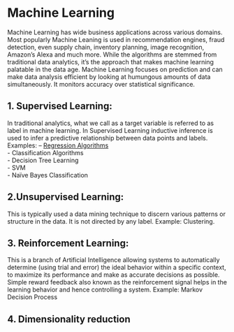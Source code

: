 # Machine Learning

Machine Learning has wide business applications across various domains. Most popularly Machine Leaning is used in recommendation engines, fraud detection, even supply chain, inventory planning, image recognition, Amazon’s Alexa and much more. While the algorithms are stemmed from traditional data analytics, it’s the approach that makes machine learning palatable in the data age. Machine Learning focuses on prediction and can make data analysis efficient by looking at humungous amounts of data simultaneously. It monitors accuracy over statistical significance.

## 1. Supervised Learning:
In traditional analytics, what we call as a target variable is referred to as label in machine learning. In Supervised Learning inductive inference is used to infer a predictive relationship between data points and labels. \
Examples: – [Regression Algorithms](https://github.com/rjnp2/Data-Science/blob/main/tutorial/6.%20Machine%20Learning/1.%20Regression%20Algorithms) \
         - Classification Algorithms \
         - Decision Tree Learning \
         - SVM \
         - Naïve Bayes Classification

## 2.Unsupervised Learning:
This is typically used a data mining technique to discern various patterns or structure in the data. It is not directed by any label. Example: Clustering.
## 3. Reinforcement Learning:
This is a branch of Artificial Intelligence allowing systems to automatically determine (using trial and error) the ideal behavior within a specific context, to maximize its performance and make as accurate decisions as possible. Simple reward feedback also known as the reinforcement signal helps in the learning behavior and hence controlling a system. Example: Markov Decision Process

## 4. Dimensionality reduction
